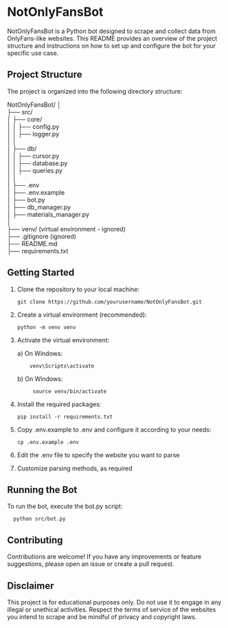 # NotOnlyFansBot

NotOnlyFansBot is a Python bot designed to scrape and collect data from OnlyFans-like websites. This README provides an overview of the project structure and instructions on how to set up and configure the bot for your specific use case.

## Project Structure

The project is organized into the following directory structure:

NotOnlyFansBot/
│    
├── src/    
│ ├── core/    
│ │ ├── config.py    
│ │ ├── logger.py    
│ │    
│ ├── db/    
│ │ ├── cursor.py    
│ │ ├── database.py    
│ │ ├── queries.py    
│ │    
│ ├── .env    
│ ├── .env.example    
│ ├── bot.py    
│ ├── db_manager.py    
│ ├── materials_manager.py    
│    
├── venv/ (virtual environment - ignored)    
├── .gitignore (ignored)    
├── README.md    
├── requirements.txt    


## Getting Started

1. Clone the repository to your local machine:

       git clone https://github.com/yourusername/NotOnlyFansBot.git

2. Create a virtual environment (recommended):

       python -m venv venv

3. Activate the virtual environment:
   
   a) On Windows:
   
           venv\Scripts\activate

    b) On Windows:

            source venv/bin/activate
   
  5. Install the required packages:

         pip install -r requirements.txt
    
  6. Copy .env.example to .env and configure it according to your needs:
  
         cp .env.example .env

  7. Edit the .env file to specify the website you want to parse
    
  8. Customize parsing methods, as required

## Running the Bot

To run the bot, execute the bot.py script:
  
      python src/bot.py

## Contributing

Contributions are welcome! If you have any improvements or feature suggestions, please open an issue or create a pull request.

## Disclaimer
This project is for educational purposes only. Do not use it to engage in any illegal or unethical activities. Respect the terms of service of the websites you intend to scrape and be mindful of privacy and copyright laws.


